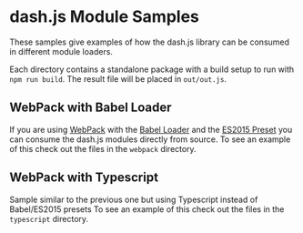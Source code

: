 # dash.js Module Samples
These samples give examples of how the dash.js library can be consumed in different module loaders.

Each directory contains a standalone package with a build setup to run with `npm run build`. The result
file will be placed in `out/out.js`.

## WebPack with Babel Loader
If you are using [WebPack](https://webpack.github.io/) with the [Babel Loader](https://github.com/babel/babel-loader) 
and the [ES2015 Preset](https://babeljs.io/docs/plugins/preset-es2015/) you can consume the dash.js modules directly from source.
To see an example of this check out the files in the `webpack` directory.

## WebPack with Typescript
Sample similar to the previous one but using Typescript instead of Babel/ES2015 presets
To see an example of this check out the files in the `typescript` directory. 
